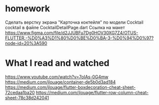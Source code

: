 # homework

Сделать верстку экрана "Карточка коктейля" по модели Cocktail cocktail в файле CocktailDetailPage.dart
Ссылка на макет https://www.figma.com/file/d2JJUBFu7Dg0HOV30XG7Z4/OTUS-FLUTTER.-%D0%A3%D1%80%D0%BE%D0%BA-3-%D0%94%D0%97?node-id=20%3A590

# What I read and watched
https://www.youtube.com/watch?v=7oIAs-0G4mw
https://medium.com/jlouage/container-de5b0d3ad184
https://medium.com/jlouage/flutter-boxdecoration-cheat-sheet-72cedaa1ba20
https://medium.com/jlouage/flutter-row-column-cheat-sheet-78c38d242041
 



